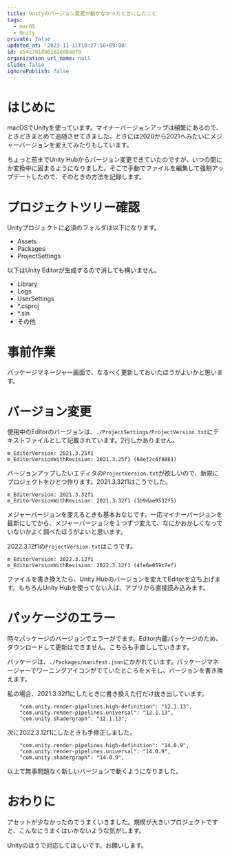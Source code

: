 ```yaml
---
title: Unityのバージョン変更が動かなかったときにしたこと
tags:
  - macOS
  - Unity
private: false
updated_at: '2023-11-11T10:27:56+09:00'
id: e54c7918b0182ed8adfb
organization_url_name: null
slide: false
ignorePublish: false
---
```

# はじめに

macOSでUnityを使っています。マイナーバージョンアップは頻繁にあるので、ときどきまとめて追随させてきました。ときには2020から2021へみたいにメジャーバージョンを変えてみたりもしています。

ちょっと前までUnity Hubからバージョン変更できていたのですが、いつの間にか変換中に固まるようになりました。そこで手動でファイルを編集して強制アップデートしたので、そのときの方法を記録します。

# プロジェクトツリー確認

Unityプロジェクトに必須のフォルダは以下になります。

* Assets
* Packages
* ProjectSettings

以下はUnity Editorが生成するので消しても構いません。
* Library
* Logs
* UserSettings
* *.csproj
* *.sln
* その他

# 事前作業

パッケージマネージャー画面で、なるべく更新しておいたほうがよいかと思います。

# バージョン変更

使用中のEditorのバージョンは、`./ProjectSettings/ProjectVersion.txt`にテキストファイルとして記載されています。2行しかありません。

```
m_EditorVersion: 2021.3.25f1
m_EditorVersionWithRevision: 2021.3.25f1 (68ef2c4f8861)
```

バージョンアップしたいエディタの`ProjectVersion.txt`が欲しいので、新規にプロジェクトをひとつ作ります。2021.3.32f1はこうでした。

```
m_EditorVersion: 2021.3.32f1
m_EditorVersionWithRevision: 2021.3.32f1 (3b9dae9532f5)
```

メジャーバージョンを変えるときも基本おなじです。一応マイナーバージョンを最新にしてから、メジャーバージョンを１つずつ変えて、なにかおかしくなっていないかよく調べたほうがよいと思います。

2022.3.12f1の`ProjectVersion.txt`はこうです。

```
m_EditorVersion: 2022.3.12f1
m_EditorVersionWithRevision: 2022.3.12f1 (4fe6e059c7ef)
```

ファイルを書き換えたら、Unity Hubのバージョンを変えてEditorを立ち上げます。もちろんUnity Hubを使ってない人は、アプリから直接読み込みます。

# パッケージのエラー

時々パッケージのバージョンでエラーがでます。Editor内蔵パッケージのため、ダウンロードして更新はできません。こちらも手直ししていきます。

パッケージは、`./Packages/manifest.json`にかかれています。パッケージマネージャーでワーニングアイコンがでていたところをメモし、バージョンを書き換えます。

私の場合、2021.3.32f1にしたときに書き換えた行だけ抜き出しています。

```
    "com.unity.render-pipelines.high-definition": "12.1.13",
    "com.unity.render-pipelines.universal": "12.1.13",
    "com.unity.shadergraph": "12.1.13",
```

次に2022.3.12f1にしたときも手修正しました。

```
    "com.unity.render-pipelines.high-definition": "14.0.9",
    "com.unity.render-pipelines.universal": "14.0.9",
    "com.unity.shadergraph": "14.0.9",
```

以上で無事問題なく新しいバージョンで動くようになりました。

# おわりに

アセットが少なかったのでうまくいきました。規模が大きいプロジェクトですと、こんなにうまくはいかないような気がします。

Unityのほうで対応してほしいです。お願いします。
